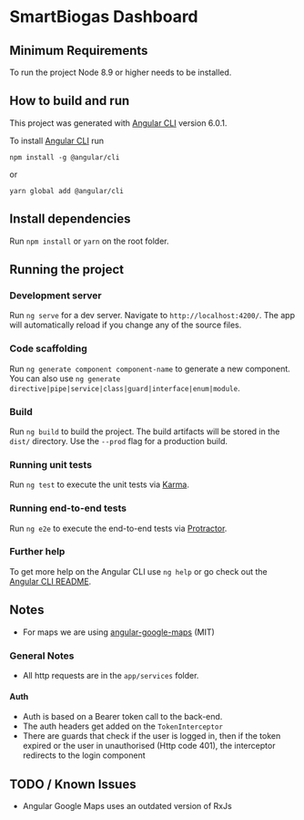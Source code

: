 # SmartBiogas Dashboard

## Minimum Requirements

To run the project Node 8.9 or higher needs to be installed.

## How to build and run

This project was generated with [Angular CLI](https://github.com/angular/angular-cli) version 6.0.1.

To install [Angular CLI](https://github.com/angular/angular-cli) run

`npm install -g @angular/cli`

or

`yarn global add @angular/cli`

## Install dependencies

Run `npm install` or `yarn` on the root folder.

## Running the project

### Development server

Run `ng serve` for a dev server. Navigate to `http://localhost:4200/`. The app will automatically reload if you change any of the source files.

### Code scaffolding

Run `ng generate component component-name` to generate a new component. You can also use `ng generate directive|pipe|service|class|guard|interface|enum|module`.

### Build

Run `ng build` to build the project. The build artifacts will be stored in the `dist/` directory. Use the `--prod` flag for a production build.

### Running unit tests

Run `ng test` to execute the unit tests via [Karma](https://karma-runner.github.io).

### Running end-to-end tests

Run `ng e2e` to execute the end-to-end tests via [Protractor](http://www.protractortest.org/).

### Further help

To get more help on the Angular CLI use `ng help` or go check out the [Angular CLI README](https://github.com/angular/angular-cli/blob/master/README.md).

## Notes

* For maps we are using [angular-google-maps](https://github.com/SebastianM/angular-google-maps) (MIT)

### General Notes

* All http requests are in the `app/services` folder.

#### Auth

* Auth is based on a Bearer token call to the back-end.
* The auth headers get added on the `TokenInterceptor`
* There are guards that check if the user is logged in, then if the token expired or the user in unauthorised (Http code 401), the interceptor redirects to the login component

## TODO / Known Issues

* Angular Google Maps uses an outdated version of RxJs
